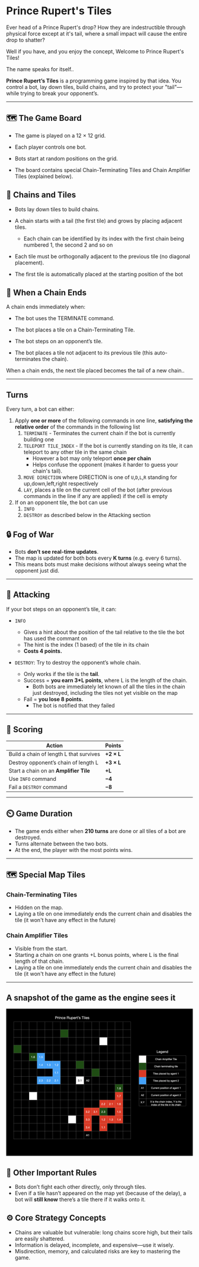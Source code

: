 # Prince Rupert's Tiles

Ever head of a Prince Rupert's drop? How they are indestructible through physical force except at it's tail, where a small impact will cause the entire drop to shatter?

Well if you have, and you enjoy the concept, Welcome to Prince Rupert's Tiles!

The name speaks for itself..

**Prince Rupert’s Tiles** is a programming game inspired by that idea. You control a bot, lay down tiles, build chains, and try to protect your "tail"—while trying to break your opponent’s.

---

## 🗺️ The Game Board
- The game is played on a 12 × 12 grid.

- Each player controls one bot.

- Bots start at random positions on the grid.

- The board contains special Chain-Terminating Tiles and Chain Amplifier Tiles (explained below).

## 🧱 Chains and Tiles
- Bots lay down tiles to build chains.

- A chain starts with a tail (the first tile) and grows by placing adjacent tiles. 
  - Each chain can be identified by its index with the first chain being numbered 1, the second 2 and so on

- Each tile must be orthogonally adjacent to the previous tile (no diagonal placement).
  
- The first tile is automatically placed at the starting position of the bot

## 🛑 When a Chain Ends
A chain ends immediately when:

- The bot uses the TERMINATE command.

- The bot places a tile on a Chain-Terminating Tile.

- The bot steps on an opponent’s tile.

- The bot places a tile not adjacent to its previous tile (this auto-terminates the chain).

When a chain ends, the next tile placed becomes the tail of a new chain..

---

## Turns
Every turn, a bot can either:
  1. Apply **one or more** of the following commands in one line, **satisfying the relative order** of the commands in the following list
     1. `TERMINATE` - Terminates the current chain if the bot is currently building one
     2. `TELEPORT TILE_INDEX` - If the bot is currently standing on its tile, it can teleport to any other tile in the same chain
        - However a bot may only teleport **once per chain**
        - Helps confuse the opponent (makes it harder to guess your chain's tail).
     3. `MOVE DIRECTION` where DIRECTION is one of `U`,`D`,`L`,`R` standing for up,down,left,right respectively
     4. `LAY`, places a tile on the current cell of the bot (after previous commands in the line if any are applied) if the cell is empty
  2. If on an opponent tile, the bot can use
     1. `INFO`
     2. `DESTROY` as described below in the Attacking section
  
## 🔒 Fog of War

- Bots **don’t see real-time updates**.
- The map is updated for both bots every **K turns** (e.g. every 6 turns).
- This means bots must make decisions without always seeing what the opponent just did.
  
---

## 🥷 Attacking

If your bot steps on an opponent’s tile, it can:

- `INFO`
  - Gives a hint about the position of the tail relative to the tile the bot has used the commant on
  - The hint is the index (1 based) of the tile in its chain
  - **Costs 4 points.**

- `DESTROY`: Try to destroy the opponent’s whole chain.
  - Only works if the tile is the **tail**.
  - Success = **you earn 3*L points**, where L is the length of the chain.
    - Both bots are immediately let known of all the tiles in the chain just destroyed, including the tiles not yet visible on the map
  - Fail = **you lose 8 points.**
    - The bot is notified that they failed
   
---
## 🧮 Scoring

| Action                                  | Points     |
| --------------------------------------- | ---------- |
| Build a chain of length L that survives | **+2 × L** |
| Destroy opponent’s chain of length L    | **+3 × L** |
| Start a chain on an **Amplifier Tile**  | **+L**     |
| Use `INFO` command                      | **−4**     |
| Fail a `DESTROY` command                | **−8**     |

---

## ⏲️ Game Duration

- The game ends either when **210 turns** are done or all tiles of a bot are destroyed.
- Turns alternate between the two bots.
- At the end, the player with the most points wins.

---

## 🗺️ Special Map Tiles

### Chain-Terminating Tiles
  - Hidden on the map.
  - Laying a tile on one immediately ends the current chain and disables the tile (it won't have any effect in the future)
### Chain Amplifier Tiles
  - Visible from the start.
  - Starting a chain on one grants +L bonus points, where L is the final length of that chain.
  - Laying a tile on one immediately ends the current chain and disables the tile (it won't have any effect in the future)

---

## A snapshot of the game as the engine sees it
![A snapshot of the game as the engine sees it](game_snapshot_map.png)
## 🧠 Other Important Rules

- Bots don’t fight each other directly, only through tiles.
- Even if a tile hasn’t appeared on the map yet (because of the delay), a bot will **still know** there’s a tile there if it walks onto it.

## ⚙️ Core Strategy Concepts
- Chains are valuable but vulnerable: long chains score high, but their tails are easily shattered.
- Information is delayed, incomplete, and expensive—use it wisely.
- Misdirection, memory, and calculated risks are key to mastering the game.